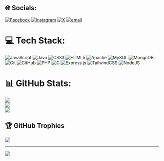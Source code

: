 
## 🌐 Socials:
[![Facebook](https://img.shields.io/badge/Facebook-%231877F2.svg?logo=Facebook&logoColor=white)](https://facebook.com/sabin.dangol.775) [![Instagram](https://img.shields.io/badge/Instagram-%23E4405F.svg?logo=Instagram&logoColor=white)](https://instagram.com/sabin.dangol_) [![X](https://img.shields.io/badge/X-black.svg?logo=X&logoColor=white)](https://x.com/sabindangol07) [![email](https://img.shields.io/badge/Email-D14836?logo=gmail&logoColor=white)](mailto:impsabin@gmail.com) 

# 💻 Tech Stack:
![JavaScript](https://img.shields.io/badge/javascript-%23323330.svg?style=for-the-badge&logo=javascript&logoColor=%23F7DF1E) ![Java](https://img.shields.io/badge/java-%23ED8B00.svg?style=for-the-badge&logo=openjdk&logoColor=white) ![CSS3](https://img.shields.io/badge/css3-%231572B6.svg?style=for-the-badge&logo=css3&logoColor=white) ![HTML5](https://img.shields.io/badge/html5-%23E34F26.svg?style=for-the-badge&logo=html5&logoColor=white) ![Apache](https://img.shields.io/badge/apache-%23D42029.svg?style=for-the-badge&logo=apache&logoColor=white) ![MySQL](https://img.shields.io/badge/mysql-4479A1.svg?style=for-the-badge&logo=mysql&logoColor=white) ![MongoDB](https://img.shields.io/badge/MongoDB-%234ea94b.svg?style=for-the-badge&logo=mongodb&logoColor=white) ![Git](https://img.shields.io/badge/git-%23F05033.svg?style=for-the-badge&logo=git&logoColor=white) ![GitHub](https://img.shields.io/badge/github-%23121011.svg?style=for-the-badge&logo=github&logoColor=white) ![PHP](https://img.shields.io/badge/php-%23777BB4.svg?style=for-the-badge&logo=php&logoColor=white) ![C](https://img.shields.io/badge/c-%2300599C.svg?style=for-the-badge&logo=c&logoColor=white) ![Express.js](https://img.shields.io/badge/express.js-%23404d59.svg?style=for-the-badge&logo=express&logoColor=%2361DAFB) ![TailwindCSS](https://img.shields.io/badge/tailwindcss-%2338B2AC.svg?style=for-the-badge&logo=tailwind-css&logoColor=white) ![NodeJS](https://img.shields.io/badge/node.js-6DA55F?style=for-the-badge&logo=node.js&logoColor=white)
# 📊 GitHub Stats:
![](https://github-readme-stats.vercel.app/api?username=SabinDangol5&theme=dark&hide_border=false&include_all_commits=true&count_private=false)<br/>
![](https://nirzak-streak-stats.vercel.app/?user=SabinDangol5&theme=dark&hide_border=false)<br/>
![](https://github-readme-stats.vercel.app/api/top-langs/?username=SabinDangol5&theme=dark&hide_border=false&include_all_commits=true&count_private=false&layout=compact)

## 🏆 GitHub Trophies
![](https://github-profile-trophy.vercel.app/?username=SabinDangol5&theme=radical&no-frame=false&no-bg=true&margin-w=4)

---
[![](https://visitcount.itsvg.in/api?id=SabinDangol5&icon=0&color=0)](https://visitcount.itsvg.in)

<!-- Proudly created with GPRM ( https://gprm.itsvg.in ) -->
